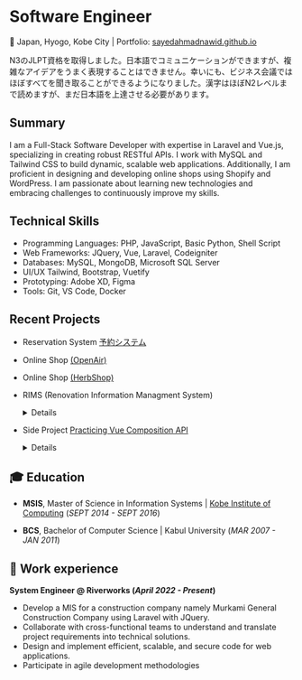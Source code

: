 
# Software Engineer
📌 Japan, Hyogo, Kobe City | Portfolio: [sayedahmadnawid.github.io](https://sayedahmadnawid.github.io/Resume/)

N3のJLPT資格を取得しました。日本語でコミュニケーションができますが、複雑なアイデアをうまく表現することはできません。幸いにも、ビジネス会議ではほぼすべてを聞き取ることができるようになりました。漢字はほぼN2レベルまで読めますが、まだ日本語を上達させる必要があります。


## Summary
I am a Full-Stack Software Developer with expertise in Laravel and Vue.js, specializing in creating robust RESTful APIs. I work with MySQL and Tailwind CSS to build dynamic, scalable web applications. Additionally, I am proficient in designing and developing online shops using Shopify and WordPress. I am passionate about learning new technologies and embracing challenges to continuously improve my skills.

## Technical Skills
- Programming Languages: PHP, JavaScript, Basic Python, Shell Script
- Web Frameworks: JQuery, Vue, Laravel, Codeigniter
- Databases: MySQL, MongoDB, Microsoft SQL Server
- UI/UX Tailwind, Bootstrap, Vuetify
- Prototyping: Adobe XD, Figma
- Tools: Git, VS Code, Docker

## Recent Projects
- Reservation System  [予約システム](https://reservation.urbanpicnic.jp)
  
- Online Shop  [(OpenAir)](https://www.openair.beer/)

- Online Shop  [(HerbShop)](https://shop.herbcity.jp/)

- RIMS (Renovation Information Managment System)
  <details>
   <summary> Details </summary>
  
     - Developed RIMS (Renovation Information Management System) for Murakami General Construction Company, fully computerizing the
        business rules of the renovation department.
     - Supports multiple users with varying rights and roles, incorporating approval procedures at different stages of the project.
     - Key features include
        - **Construction Project Registration:** Initiates each renovation project.
  
    </details>


-  Side Project [Practicing Vue Composition API](https://github.com/sayedahmadnawid/Docker-Laravel11-vue3-scaffolding)
   <details>
     <summary> Details </summary>
  
      Details of the used Technology
  
   </details>
   
## 🎓 Education

- **MSIS**, Master of Science in Information Systems | <a href="https://www.kic.ac.jp" target="_blank">Kobe Institute of Computing</a> (_SEPT 2014 - SEPT 2016_)
  
- **BCS**, Bachelor of Computer Science | Kabul University (_MAR 2007 - JAN 2011_)

## 💼 Work experience
**System Engineer @ Riverworks (_April 2022 - Present_)**
- Develop a MIS for a construction company namely Murkami General Construction Company using Laravel with JQuery.
- Collaborate with cross-functional teams to understand and translate project requirements into technical solutions.
- Design and implement efficient, scalable, and secure code for web applications.
- Participate in agile development methodologies
